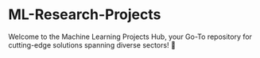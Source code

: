# ML-Research-Projects
Welcome to the Machine Learning Projects Hub, your Go-To repository for cutting-edge solutions spanning diverse sectors! 🚀

